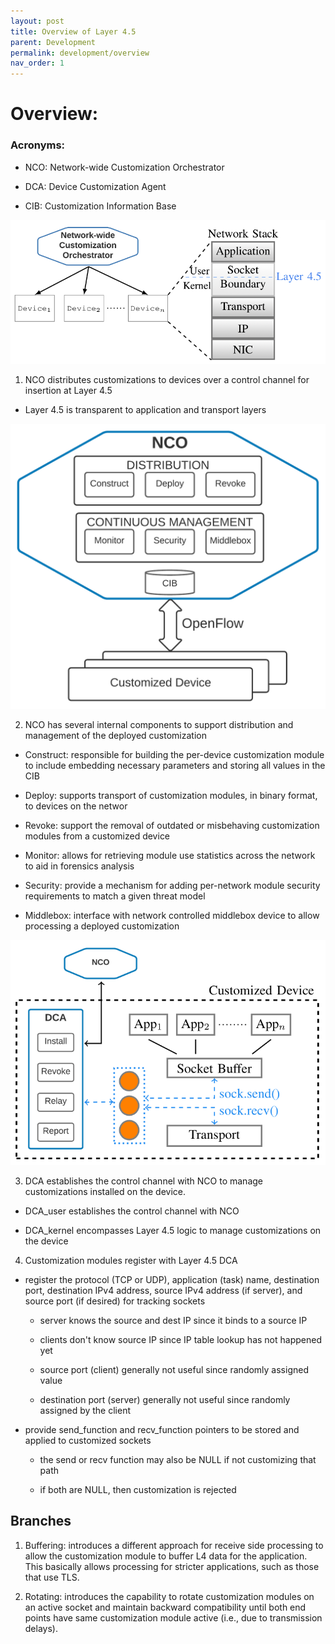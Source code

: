 ```yaml
---
layout: post
title: Overview of Layer 4.5
parent: Development
permalink: development/overview
nav_order: 1
---
```

# Overview:

### Acronyms:

 - NCO: Network-wide Customization Orchestrator

 - DCA: Device Customization Agent

 -  CIB: Customization Information Base


![Stack](../assets/stack.png)

1) NCO distributes customizations to devices over a control channel for insertion at Layer 4.5

- Layer 4.5 is transparent to application and transport layers

![NCO Host](../assets/nco_host.png)


2) NCO has several internal components to support distribution and management of the deployed customization

- Construct: responsible for building the per-device customization module to include embedding necessary parameters and storing all values in the CIB

- Deploy: supports transport of customization modules, in binary format, to devices on the networ

- Revoke: support the removal of outdated or misbehaving customization modules from a customized device

- Monitor: allows for retrieving module use statistics across the network to aid in forensics analysis

- Security: provide a mechanism for adding per-network module security requirements to match a given threat model

- Middlebox: interface with network controlled middlebox device to allow processing a deployed customization


![NCO Host](../assets/automation.png)

3) DCA establishes the control channel with NCO to manage customizations installed on the device.

-  DCA_user establishes the control channel with NCO

-  DCA_kernel encompasses Layer 4.5 logic to manage customizations on the device

4) Customization modules register with Layer 4.5 DCA

-  register the protocol (TCP or UDP), application (task) name, destination port, destination IPv4 address, source IPv4 address (if server), and source port (if desired) for tracking sockets

    -  server knows the source and dest IP since it binds to a source IP

    -  clients don't know source IP since IP table lookup has not happened yet

    -  source port (client) generally not useful since randomly assigned value

    -  destination port (server) generally not useful since randomly assigned by the client

-  provide send\_function and recv\_function pointers to be stored and
    applied to customized sockets

    -  the send or recv function may also be NULL if not customizing that path

    -  if both are NULL, then customization is rejected

## Branches
1) Buffering: introduces a different approach for receive side processing to allow the customization module to buffer L4 data for the application.  This basically allows processing for stricter applications, such as those that use TLS.

1) Rotating: introduces the capability to rotate customization modules on an active socket and maintain backward compatibility until both end points have same customization module active (i.e., due to transmission delays).
